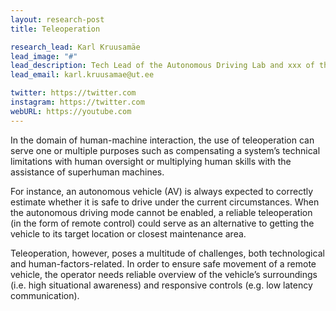 ```yaml
---
layout: research-post
title: Teleoperation

research_lead: Karl Kruusamäe 
lead_image: "#"
lead_description: Tech Lead of the Autonomous Driving Lab and xxx of the Autonomous Software research group 
lead_email: karl.kruusamae@ut.ee

twitter: https://twitter.com
instagram: https://twitter.com
webURL: https://youtube.com
---
```


In the domain of human-machine interaction, the use of teleoperation can serve one or multiple purposes such as
compensating a system’s technical limitations with human oversight or multiplying human skills with the assistance of
superhuman machines.

For instance, an autonomous vehicle (AV) is always expected to correctly estimate whether it is safe to drive under the
current circumstances. When the autonomous driving mode cannot be enabled, a reliable teleoperation (in the form of
remote control) could serve as an alternative to getting the vehicle to its target location or closest maintenance area.

Teleoperation, however, poses a multitude of challenges, both technological and human-factors-related. In order to
ensure safe movement of a remote vehicle, the operator needs reliable overview of the vehicle’s surroundings (i.e. high
situational awareness) and responsive controls (e.g. low latency communication).
